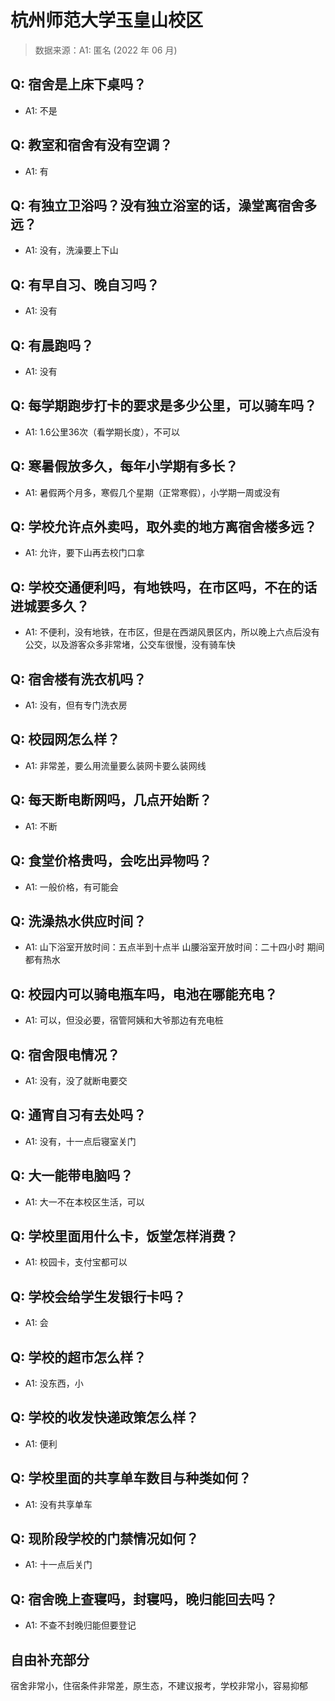 # 杭州师范大学玉皇山校区

> 数据来源：A1: 匿名 (2022 年 06 月)

## Q: 宿舍是上床下桌吗？

- A1: 不是

## Q: 教室和宿舍有没有空调？

- A1: 有

## Q: 有独立卫浴吗？没有独立浴室的话，澡堂离宿舍多远？

- A1: 没有，洗澡要上下山

## Q: 有早自习、晚自习吗？

- A1: 没有

## Q: 有晨跑吗？

- A1: 没有

## Q: 每学期跑步打卡的要求是多少公里，可以骑车吗？

- A1: 1.6公里36次（看学期长度），不可以

## Q: 寒暑假放多久，每年小学期有多长？

- A1: 暑假两个月多，寒假几个星期（正常寒假），小学期一周或没有

## Q: 学校允许点外卖吗，取外卖的地方离宿舍楼多远？

- A1: 允许，要下山再去校门口拿

## Q: 学校交通便利吗，有地铁吗，在市区吗，不在的话进城要多久？

- A1: 不便利，没有地铁，在市区，但是在西湖风景区内，所以晚上六点后没有公交，以及游客众多非常堵，公交车很慢，没有骑车快

## Q: 宿舍楼有洗衣机吗？

- A1: 没有，但有专门洗衣房

## Q: 校园网怎么样？

- A1: 非常差，要么用流量要么装网卡要么装网线

## Q: 每天断电断网吗，几点开始断？

- A1: 不断

## Q: 食堂价格贵吗，会吃出异物吗？

- A1: 一般价格，有可能会

## Q: 洗澡热水供应时间？

- A1: 山下浴室开放时间：五点半到十点半
山腰浴室开放时间：二十四小时
期间都有热水

## Q: 校园内可以骑电瓶车吗，电池在哪能充电？

- A1: 可以，但没必要，宿管阿姨和大爷那边有充电桩

## Q: 宿舍限电情况？

- A1: 没有，没了就断电要交

## Q: 通宵自习有去处吗？

- A1: 没有，十一点后寝室关门

## Q: 大一能带电脑吗？

- A1: 大一不在本校区生活，可以

## Q: 学校里面用什么卡，饭堂怎样消费？

- A1: 校园卡，支付宝都可以

## Q: 学校会给学生发银行卡吗？

- A1: 会

## Q: 学校的超市怎么样？

- A1: 没东西，小

## Q: 学校的收发快递政策怎么样？

- A1: 便利

## Q: 学校里面的共享单车数目与种类如何？

- A1: 没有共享单车

## Q: 现阶段学校的门禁情况如何？

- A1: 十一点后关门

## Q: 宿舍晚上查寝吗，封寝吗，晚归能回去吗？

- A1: 不查不封晚归能但要登记

## 自由补充部分

宿舍非常小，住宿条件非常差，原生态，不建议报考，学校非常小，容易抑郁
